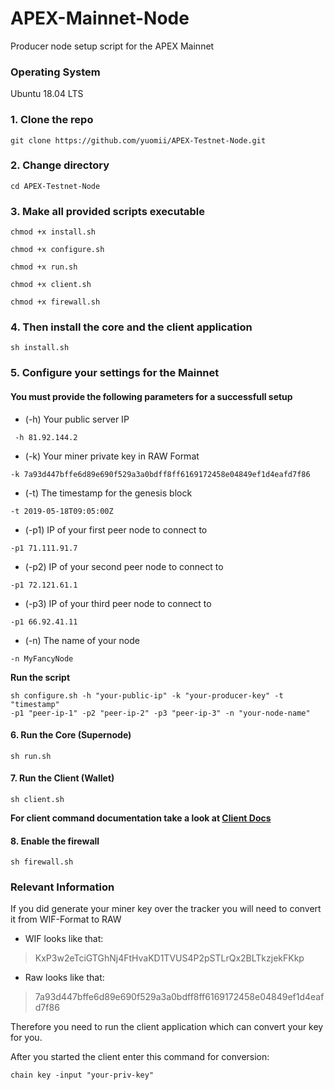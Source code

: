 # APEX-Mainnet-Node
Producer node setup script for the APEX Mainnet

### Operating System
Ubuntu 18.04 LTS

### 1. Clone the repo
```console
git clone https://github.com/yuomii/APEX-Testnet-Node.git
```
### 2. Change directory
```console
cd APEX-Testnet-Node 
```

### 3. Make all provided scripts executable
```console
chmod +x install.sh
```
```console
chmod +x configure.sh
```
```console
chmod +x run.sh
```
```console
chmod +x client.sh
```
```console
chmod +x firewall.sh
```
### 4. Then install the core and the client application
```console
sh install.sh
```

### 5. Configure your settings for the Mainnet
#### You must provide the following parameters for a successfull setup
* (-h) Your public server IP 
```console
 -h 81.92.144.2
 ```
* (-k) Your miner private key in RAW Format
```console
-k 7a93d447bffe6d89e690f529a3a0bdff8ff6169172458e04849ef1d4eafd7f86
```
* (-t) The timestamp for the genesis block
```console
-t 2019-05-18T09:05:00Z
```
* (-p1) IP of your first peer node to connect to
```console
-p1 71.111.91.7
```
* (-p2) IP of your second peer node to connect to
```console
-p1 72.121.61.1
```
* (-p3) IP of your third peer node to connect to
```console
-p1 66.92.41.11
```
* (-n) The name of your node
```console
-n MyFancyNode
```
**Run the script**
```console
sh configure.sh -h "your-public-ip" -k "your-producer-key" -t "timestamp" 
-p1 "peer-ip-1" -p2 "peer-ip-2" -p3 "peer-ip-3" -n "your-node-name"
```

#### 6. Run the Core (Supernode)
```console
sh run.sh
```

#### 7. Run the Client (Wallet)
```console
sh client.sh
```
**For client command documentation take a look at [Client Docs](https://github.com/APEX-Network/APEX-Blockchain-CLI/blob/dev/CLI%20commands.md)**

#### 8. Enable the firewall
```console
sh firewall.sh
```

### Relevant Information
If you did generate your miner key over the tracker you will need to convert it from WIF-Format to RAW
* WIF looks like that:
> KxP3w2eTciGTGhNj4FtHvaKD1TVUS4P2pSTLrQx2BLTkzjekFKkp

* Raw looks like that:
> 7a93d447bffe6d89e690f529a3a0bdff8ff6169172458e04849ef1d4eafd7f86

Therefore you need to run the client application which can convert your key for you.

After you started the client enter this command for conversion:
```console
chain key -input "your-priv-key"
```
